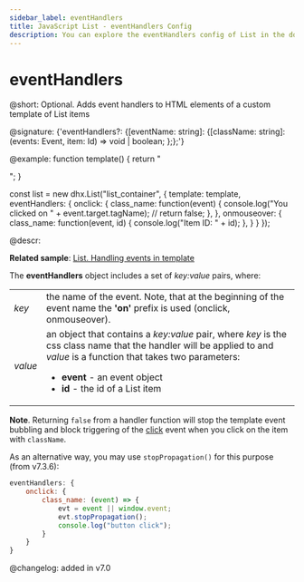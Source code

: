 ```yaml
---
sidebar_label: eventHandlers
title: JavaScript List - eventHandlers Config 
description: You can explore the eventHandlers config of List in the documentation of the DHTMLX JavaScript UI library. Browse developer guides and API reference, try out code examples and live demos, and download a free 30-day evaluation version of DHTMLX Suite 7.
---
```


# eventHandlers

@short: Optional. Adds event handlers to HTML elements of a custom template of List items

@signature: {'eventHandlers?: {[eventName: string]: {[className: string]: (events: Event, item: Id) => void | boolean; };};'}

@example:
function template() {
    return "<div class='class_name'></div>";
}

const list = new dhx.List("list_container", {
    template: template,
    eventHandlers: {
        onclick: {
            class_name: function(event) {
                console.log("You clicked on " + event.target.tagName);
                // return false;
            },
        },
        onmouseover: {
            class_name: function(event, id) {
                console.log("Item ID: " + id);
            },
        }
    }
});

@descr:

**Related sample**: [List. Handling events in template](https://snippet.dhtmlx.com/7fyilbb7)

The **eventHandlers** object includes a set of *key:value* pairs, where:

<table>
	<tbody>
        <tr>
			<td><i>key</i></td>
			<td> the name of the event. Note, that at the beginning of the event name the <b>'on'</b> prefix is used (onclick, onmouseover).</td>
		</tr>
        <tr>
			<td><i>value</i></td>
			<td>an object that contains a <i>key:value</i> pair, where <i>key</i> is the css class name that the handler will be applied to and <i>value</i> is a function that takes two parameters:
                <ul>
                    <li><b>event</b> - an event object</li>
                    <li><b>id</b> - the id of a List item</li>
                </ul>
            </td>
		</tr>
    </tbody>
</table>


**Note**. Returning `false` from a handler function will stop the template event bubbling and block triggering of the [click](list/api/list_click_event.md) event when you click on the item with `className`.

As an alternative way, you may use `stopPropagation()` for this purpose (from v7.3.6):

~~~js
eventHandlers: {
    onclick: {
        class_name: (event) => {                              
            evt = event || window.event;
            evt.stopPropagation();
            console.log("button click");
        }
    }
}
~~~

@changelog: added in v7.0

[comment]: # (@relatedapi: list/api/list_template_config.md)

[comment]: # (@related: list/configuration.md#event-handlers-for-the-template)
